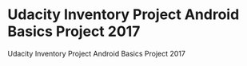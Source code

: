 # Udacity Inventory Project Android Basics Project 2017
Udacity Inventory Project Android Basics Project 2017
